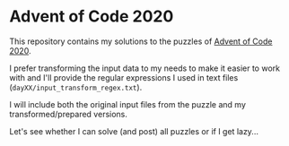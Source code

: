 # Advent of Code 2020 #
This repository contains my solutions to the puzzles of [Advent of Code 2020](https://adventofcode.com/2020).

I prefer transforming the input data to my needs to make it easier to work with and I'll provide the regular expressions I used in text files (`dayXX/input_transform_regex.txt`).

I will include both the original input files from the puzzle and my transformed/prepared versions.

Let's see whether I can solve (and post) all puzzles or if I get lazy...